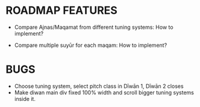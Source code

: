 # ROADMAP FEATURES
- Compare Ajnas/Maqamat from different tuning systems: How to implement?

- Compare multiple suyūr for each maqam: How to implement?



# BUGS

- Choose tuning system, select pitch class in Dīwān 1, Dīwān 2 closes
- Make diwan main div fixed 100% width and scroll bigger tuning systems inside it.